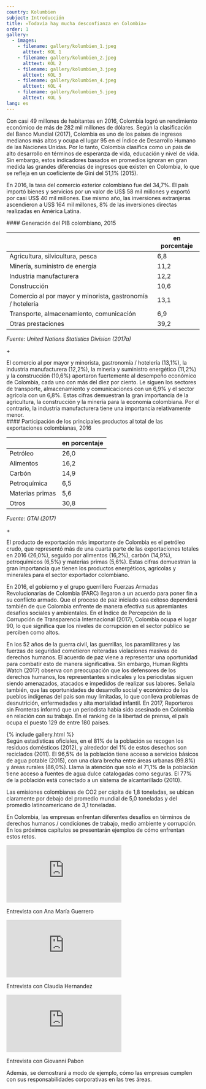```yaml
---
country: Kolumbien
subject: Introducción
title: «Todavía hay mucha desconfianza en Colombia»
order: 1
gallery:
  - images:
    - filename: gallery/kolumbien_1.jpeg
      alttext: KOL 1
    - filename: gallery/kolumbien_2.jpeg
      alttext: KOL 2
    - filename: gallery/kolumbien_3.jpeg
      alttext: KOL 3
    - filename: gallery/kolumbien_4.jpeg
      alttext: KOL 4
    - filename: gallery/kolumbien_5.jpeg
      alttext: KOL 5
lang: es
---
```


<!-- Text mit Sidestory rechts -->
<div class="has-sidestories-right grid" markdown="1">

<div class="content" markdown="1">
Con casi 49 millones de habitantes en 2016, Colombia logró un rendimiento económico de más de 282 mil millones de dólares. Según la clasificación del Banco Mundial (2017), Colombia es uno de los países de ingresos medianos más altos y ocupa el lugar 95 en el Índice de Desarrollo Humano de las Naciones Unidas. Por lo tanto, Colombia clasifica como un país de alto desarrollo en términos de esperanza de vida, educación y nivel de vida. Sin embargo, estos indicadores basados en promedios ignoran en gran medida las grandes diferencias de ingresos que existen en Colombia, lo que se refleja en un coeficiente de Gini del 51,1% (2015).

En 2016, la tasa del comercio exterior colombiano fue del 34,7%. El país importó bienes y servicios por un valor de US$ 58 mil millones y exportó por casi US$ 40 mil millones. Ese mismo año, las inversiones extranjeras ascendieron a US$ 164 mil millones, 8% de las inversiones directas realizadas en América Latina.
</div>

<div class="sidestory sidestory-right" markdown="1">
#### Generación del PIB colombiano, 2015

 &nbsp; | en porcentaje
 --- | ---
 Agricultura, silvicultura, pesca | 6,8
 Minería, suministro de energía | 11,2
 Industria manufacturera | 12,2
 Construcción | 10,6
 Comercio al por mayor y minorista, gastronomía / hotelería | 13,1
 Transporte, almacenamiento, comunicación | 6,9
 Otras prestaciones | 39,2

_Fuente: United Nations Statistics Division (2017a)_
<p class="sidestory-toggle"><span>+</span></p>
</div>

<div class="overlay sidestory-right-content content">
<div class="ss-content" markdown="1">
El comercio al por mayor y minorista, gastronomía / hotelería (13,1%), la industria manufacturera (12,2%), la minería y suministro energético (11,2%) y la construcción (10,6%) aportaron fuertemente al desempeño económico de Colombia, cada uno con más del diez por ciento. Le siguen los sectores de transporte, almacenamiento y comunicaciones con un 6,9% y el sector agrícola con un 6,8%. Estas cifras demuestran la gran importancia de la agricultura, la construcción y la minería para la economía colombiana. Por el contrario, la industria manufacturera tiene una importancia relativamente menor.
</div>
</div>

</div>


<!-- Text mit Sidestory links -->
<div class="has-sidestories-left grid" markdown="1">

<div class="sidestory sidestory-left" markdown="1">
#### Participación de los principales productos al total de las exportaciones colombianas, 2016

 &nbsp; | en porcentaje
--- | ---
Petróleo | 26,0
Alimentos | 16,2
Carbón | 14,9
Petroquímica | 6,5
Materias primas | 5,6
Otros | 30,8

_Fuente: GTAI (2017)_

<p class="sidestory-toggle"><span>+</span></p>
</div>

<div class="overlay sidestory-left-content content">
<div class="ss-content" markdown="1">
El producto de exportación más importante de Colombia es el petróleo crudo, que representó más de una cuarta parte de las exportaciones totales en 2016 (26,0%), seguido por alimentos (16,2%), carbón (14,9%), petroquímicos (6,5%) y materias primas (5,6%). Estas cifras demuestran la gran importancia que tienen los productos energéticos, agrícolas y minerales para el sector exportador colombiano. 
</div>
</div>

<div class="content" markdown="1">

En 2016, el gobierno y el grupo guerrillero Fuerzas Armadas Revolucionarias de Colombia (FARC) llegaron a un acuerdo para poner fin a su conflicto armado. Que el proceso de paz iniciado sea exitoso dependerá también de que Colombia enfrente de manera efectiva sus apremiantes desafíos sociales y ambientales. En el Índice de Percepción de la Corrupción de Transparencia Internacional (2017), Colombia ocupa el lugar 90, lo que significa que los niveles de corrupción en el sector público se perciben como altos.

En los 52 años de la guerra civil, las guerrillas, los paramilitares y las fuerzas de seguridad cometieron reiteradas violaciones masivas de derechos humanos. El acuerdo de paz viene a representar una oportunidad para combatir esto de manera significativa. Sin embargo, Human Rights Watch (2017) observa con preocupación que los defensores de los derechos humanos, los representantes sindicales y los periodistas siguen siendo amenazados, atacados e impedidos de realizar sus labores. Señala también, que las oportunidades de desarrollo social y económico de los pueblos indígenas del país son muy limitadas, lo que conlleva problemas de desnutrición, enfermedades y alta mortalidad infantil. En 2017, Reporteros sin Fronteras informó que un periodista había sido asesinado en Colombia en relación con su trabajo. En el ranking de la libertad de prensa, el país ocupa el puesto 129 de entre 180 países.
</div>

</div>


<div class="media-wrapper">
{% include gallery.html %}
</div>

<div class="content" markdown="1">
Según estadísticas oficiales, en el 81% de la población se recogen los residuos domésticos (2012), y alrededor del 1% de estos desechos son reciclados (2011). El 96,5% de la población tiene acceso a servicios básicos de agua potable (2015), con una clara brecha entre áreas urbanas (99.8%) y áreas rurales (86,0%). Llama la atención que solo el 71,1%  de la población tiene acceso a fuentes de agua dulce catalogadas como seguras. El 77% de la población está conectado a un sistema de alcantarillado (2010).

Las emisiones colombianas de CO2 per cápita de 1,8 toneladas, se ubican claramente por debajo del promedio mundial de 5,0 toneladas y del promedio latinoamericano de 3,1 toneladas.

En Colombia, las empresas enfrentan diferentes desafíos en términos de derechos humanos / condiciones de trabajo, medio ambiente y corrupción. En los próximos capítulos se presentarán ejemplos de cómo enfrentan estos retos.
</div>

<div class="media-wrapper country-videos">
	<div class="country-video">
		<iframe src="https://tube.switch.ch/embed/8af9d2ac" frameborder="0" webkitallowfullscreen mozallowfullscreen allowfullscreen></iframe>
		<p>Entrevista con Ana María Guerrero</p>
	</div>
	<div class="country-video">
		<iframe src="https://tube.switch.ch/embed/e704c3a7" frameborder="0" webkitallowfullscreen mozallowfullscreen allowfullscreen></iframe>
		<p>Entrevista con Claudia Hernandez</p>
	</div>
	<div class="country-video">
		<iframe src="https://tube.switch.ch/embed/fbc5e561" frameborder="0" webkitallowfullscreen mozallowfullscreen allowfullscreen></iframe>
		<p>Entrevista con Giovanni Pabon</p>
	</div>
</div>

<div class="content" markdown="1">
Además, se demostrará a modo de ejemplo, cómo las empresas cumplen con sus responsabilidades corporativas en las tres áreas.
</div>
